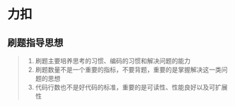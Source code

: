# 力扣
## 刷题指导思想
> 1. 刷题主要培养思考的习惯、编码的习惯和解决问题的能力
> 2. 刷题数量不是一个重要的指标，不要背题，重要的是掌握解决这一类问题的思想
> 3. 代码行数也不是好代码的标准，重要的是可读性、性能良好以及可扩展性
